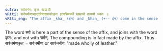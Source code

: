 ```yaml
---
sutra: सर्वचर्मणः कृतः खखञौ
vRtti: सर्वचर्मन्शब्दात्तृतीयासमर्थात्कृत इत्यस्मिन्नर्थे खखञौ प्रत्ययौ भवतः ॥
vRtti_eng: "The affix _kha_ (ईन) and _khan_ (+-- ईन) come in the sense of "wholly made thereof", after the word _sarva_-_charman_."
---
```

The word सर्व is here a part of the sense of the affix, and joins with the word कृतः, and not with चर्मन्. The compounding is in fact made by the affix. Thus सर्वचर्मणकृतः = सर्वचर्मीणः or सार्वचर्मीणः "made wholly of leather."
